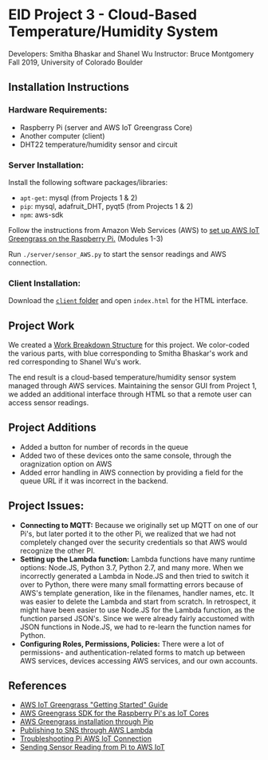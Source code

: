 # EID Project 3 - Cloud-Based Temperature/Humidity System

Developers: Smitha Bhaskar and Shanel Wu
Instructor: Bruce Montgomery
Fall 2019, University of Colorado Boulder

## Installation Instructions

### Hardware Requirements:
- Raspberry Pi (server and AWS IoT Greengrass Core)
- Another computer (client)
- DHT22 temperature/humidity sensor and circuit

### Server Installation:

Install the following software packages/libraries:
- `apt-get`: mysql (from Projects 1 & 2)
- `pip`: mysql, adafruit_DHT, pyqt5 (from Projects 1 & 2)
- `npm`: aws-sdk

Follow the instructions from Amazon Web Services (AWS) to [set up AWS IoT Greengrass on the Raspberry Pi.](https://docs.aws.amazon.com/greengrass/latest/developerguide/gg-gs.html) (Modules 1-3)

Run `./server/sensor_AWS.py` to start the sensor readings and AWS connection.

### Client Installation:

Download the [`client` folder](./client) and open `index.html` for the HTML interface.

## Project Work

We created a [Work Breakdown Structure](https://github.com/SMITHABHASKAR/EID_ECEN5783_Fall19/blob/master/Project%203/WBS.pdf) for this project. We color-coded the various parts, with blue corresponding to Smitha Bhaskar's work and red corresponding to Shanel Wu's work.

The end result is a cloud-based temperature/humidity sensor system managed through AWS services. Maintaining the sensor GUI from Project 1, we added an additional interface through HTML so that a remote user can access sensor readings.

## Project Additions
- Added a button for number of records in the queue
- Added two of these devices onto the same console, through the oragnization option on AWS
- Added error handling in AWS connection by providing a field for the queue URL if it was incorrect in the backend.


## Project Issues:

- **Connecting to MQTT:** Because we originally set up MQTT on one of our Pi's, but later ported it to the other Pi, we realized that we had not completely changed over the security credentials so that AWS would recognize the other PI.
- **Setting up the Lambda function:** Lambda functions have many runtime options: Node.JS, Python 3.7, Python 2.7, and many more. When we incorrectly generated a Lambda in Node.JS and then tried to switch it over to Python, there were many small formatting errors because of AWS's template generation, like in the filenames, handler names, etc. It was easier to delete the Lambda and start from scratch. In retrospect, it might have been easier to use Node.JS for the Lambda function, as the function parsed JSON's. Since we were already fairly accustomed with JSON functions in Node.JS, we had to re-learn the function names for Python.
- **Configuring Roles, Permissions, Policies:** There were a lot of permissions- and authentication-related forms to match up between AWS services, devices accessing AWS services, and our own accounts.

## References
- [AWS IoT Greengrass "Getting Started" Guide](https://docs.aws.amazon.com/greengrass/latest/developerguide/module3-II.html)
- [AWS Greengrass SDK for the Raspberry Pi's as IoT Cores](https://github.com/aws/aws-greengrass-core-sdk-python/)
- [AWS Greengrass installation through Pip](https://pypi.org/project/greengrasssdk/)
- [Publishing to SNS through AWS Lambda](https://stackoverflow.com/questions/31484868/can-you-publish-a-message-to-an-sns-topic-using-an-aws-lambda-function-backed-by)
- [Troubleshooting Pi AWS IoT Connection](https://github.com/aws/aws-iot-device-sdk-python/issues/154)
- [Sending Sensor Reading from Pi to AWS IoT](https://github.com/pdeolankar/Raspberry-pi-Temperature-sensor-AWS-IoT/blob/master/egrun.py)
